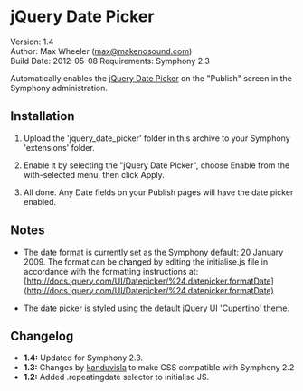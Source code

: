 # jQuery Date Picker #

Version: 1.4  
Author: Max Wheeler (max@makenosound.com)  
Build Date: 2012-05-08
Requirements: Symphony 2.3

Automatically enables the [jQuery Date Picker](http://docs.jquery.com/UI/Datepicker) on the "Publish" screen in the Symphony administration.

## Installation ##

1. Upload the 'jquery_date_picker' folder in this archive to your Symphony 'extensions' folder.

2. Enable it by selecting the "jQuery Date Picker", choose Enable from the with-selected menu, then click Apply.

3. All done. Any Date fields on your Publish pages will have the date picker enabled.

## Notes

* The date format is currently set as the Symphony default: 20 January 2009. The format can be changed by editing the initialise.js file in accordance with the formatting instructions at: [http://docs.jquery.com/UI/Datepicker/%24.datepicker.formatDate](http://docs.jquery.com/UI/Datepicker/%24.datepicker.formatDate)

* The date picker is styled using the default jQuery UI 'Cupertino' theme.

## Changelog ##

- **1.4:** Updated for Symphony 2.3.
- **1.3:** Changes by [kanduvisla](http://github.com/kanduvisla/) to make CSS compatible with Symphony 2.2
- **1.2:** Added .repeatingdate selector to initialise JS.